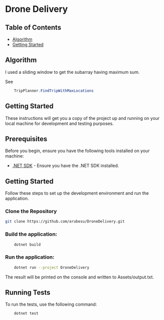 # Drone Delivery

## Table of Contents

- [Algorithm](#about)
- [Getting Started](#getting_started)

## Algorithm <a name = "about"></a>

I used a sliding window to get the subarray having maximum sum.

See 
```csharp 
    TripPlanner.FindTripWithMaxLocations
``` 


## Getting Started <a name = "getting_started"></a>

These instructions will get you a copy of the project up and running on your local machine for development and testing purposes. 


## Prerequisites

Before you begin, ensure you have the following tools installed on your machine:

- [.NET SDK](https://dotnet.microsoft.com/download) - Ensure you have the .NET SDK installed.

## Getting Started

Follow these steps to set up the development environment and run the application.

### Clone the Repository

```bash
git clone https://github.com/arubesu/DroneDelivery.git
```

### Build the application:

```bash
    dotnet build
```

### Run the application:

```bash
    dotnet run --project DroneDelivery
```

The result will be printed on the console and written to Assets/output.txt.

## Running Tests

To run the tests, use the following command:

```bash
    dotnet test
```
